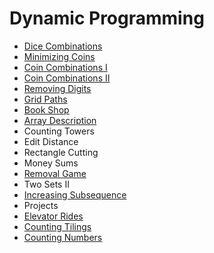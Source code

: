 # Dynamic Programming
 - [Dice Combinations](DiceCombinations.cpp)
 - [Minimizing Coins](MinimizingCoins.cpp)
 - [Coin Combinations I](CoinCombinationsI.cpp)
 - [Coin Combinations II](CoinCombinationsII.cpp)
 - [Removing Digits](RemovingDigits.cpp)
 - [Grid Paths](GridPaths.cpp)
 - [Book Shop](BookShop.cpp)
 - [Array Description](ArrayDescription.cpp)
 - Counting Towers
 - Edit Distance
 - Rectangle Cutting
 - Money Sums
 - [Removal Game](RemovalGame.cpp)
 - Two Sets II
 - [Increasing Subsequence](IncreasingSubsequence.cpp)
 - Projects
 - [Elevator Rides](ElevatorRides.cpp)
 - [Counting Tilings](CountingTilings.cpp)
 - [Counting Numbers](CountingNumbers.cpp)
